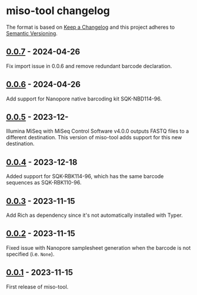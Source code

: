 # miso-tool changelog

The format is based on [Keep a Changelog](https://keepachangelog.com/en/1.0.0/)
and this project adheres to [Semantic Versioning](https://semver.org/spec/v2.0.0.html).

## [0.0.7](https://github.com/CFIA-NCFAD/miso-tool/releases/tag/0.0.7) - 2024-04-26

Fix import issue in 0.0.6 and remove redundant barcode declaration.

## [0.0.6](https://github.com/CFIA-NCFAD/miso-tool/releases/tag/0.0.6) - 2024-04-26

Add support for Nanopore native barcoding kit SQK-NBD114-96.

## [0.0.5](https://github.com/CFIA-NCFAD/miso-tool/releases/tag/0.0.5) - 2023-12-

Illumina MiSeq with MiSeq Control Software v4.0.0 outputs FASTQ files to a different destination. This version of miso-tool adds support for this new destination.

## [0.0.4](https://github.com/CFIA-NCFAD/miso-tool/releases/tag/0.0.4) - 2023-12-18

Added support for SQK-RBK114-96, which has the same barcode sequences as SQK-RBK110-96.

## [0.0.3](https://github.com/CFIA-NCFAD/miso-tool/releases/tag/0.0.3) - 2023-11-15

Add Rich as dependency since it's not automatically installed with Typer.

## [0.0.2](https://github.com/CFIA-NCFAD/miso-tool/releases/tag/0.0.2) - 2023-11-15

Fixed issue with Nanopore samplesheet generation when the barcode is not specified (i.e. `None`).

## [0.0.1](https://github.com/CFIA-NCFAD/miso-tool/releases/tag/0.0.1) - 2023-11-15

First release of miso-tool.
